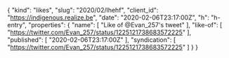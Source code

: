 {
  "kind": "likes",
  "slug": "2020/02/lhehf",
  "client_id": "https://indigenous.realize.be",
  "date": "2020-02-06T23:17:00Z",
  "h": "h-entry",
  "properties": {
    "name": [
      "Like of @Evan_257's tweet"
    ],
    "like-of": [
      "https://twitter.com/Evan_257/status/1225121738683572225"
    ],
    "published": [
      "2020-02-06T23:17:00Z"
    ],
    "syndication": [
      "https://twitter.com/Evan_257/status/1225121738683572225"
    ]
  }
}
